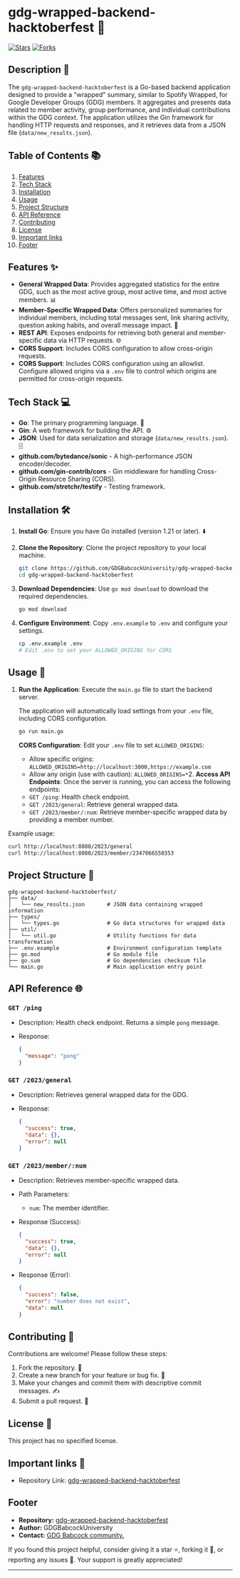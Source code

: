# gdg-wrapped-backend-hacktoberfest 🎁

[![Stars](https://img.shields.io/github/stars/GDGBabcockUniversity/gdg-wrapped-backend-hacktoberfest?style=social)](https://github.com/GDGBabcockUniversity/gdg-wrapped-backend-hacktoberfest)
[![Forks](https://img.shields.io/github/forks/GDGBabcockUniversity/gdg-wrapped-backend-hacktoberfest?style=social)](https://github.com/GDGBabcockUniversity/gdg-wrapped-backend-hacktoberfest)

## Description 📝

The `gdg-wrapped-backend-hacktoberfest` is a Go-based backend application designed to provide a "wrapped" summary, similar to Spotify Wrapped, for Google Developer Groups (GDG) members. It aggregates and presents data related to member activity, group performance, and individual contributions within the GDG context. The application utilizes the Gin framework for handling HTTP requests and responses, and it retrieves data from a JSON file (`data/new_results.json`).

## Table of Contents 📚

1.  [Features](#features-)
2.  [Tech Stack](#tech-stack-)
3.  [Installation](#installation-)
4.  [Usage](#usage-)
5.  [Project Structure](#project-structure-)
6.  [API Reference](#api-reference-)
7.  [Contributing](#contributing-🤝)
8.  [License](#license-)
9.  [Important links](#important-links-)
10. [Footer](#footer-)

## Features ✨

- **General Wrapped Data**: Provides aggregated statistics for the entire GDG, such as the most active group, most active time, and most active members. 📊
- **Member-Specific Wrapped Data**: Offers personalized summaries for individual members, including total messages sent, link sharing activity, question asking habits, and overall message impact. 👤
- **REST API**: Exposes endpoints for retrieving both general and member-specific data via HTTP requests. 🌐
- **CORS Support**: Includes CORS configuration to allow cross-origin requests.
- **CORS Support**: Includes CORS configuration using an allowlist. Configure allowed origins via a `.env` file to control which origins are permitted for cross-origin requests.

## Tech Stack 💻

- **Go**: The primary programming language. 🚀
- **Gin**: A web framework for building the API. ⚙️
- **JSON**: Used for data serialization and storage (`data/new_results.json`). 🗄️
- **github.com/bytedance/sonic** - A high-performance JSON encoder/decoder.
- **github.com/gin-contrib/cors** - Gin middleware for handling Cross-Origin Resource Sharing (CORS).
- **github.com/stretchr/testify** - Testing framework.

## Installation 🛠️

1.  **Install Go**: Ensure you have Go installed (version 1.21 or later). ⬇️

2.  **Clone the Repository**: Clone the project repository to your local machine.

    ```bash
    git clone https://github.com/GDGBabcockUniversity/gdg-wrapped-backend-hacktoberfest.git
    cd gdg-wrapped-backend-hacktoberfest
    ```

3.  **Download Dependencies**: Use `go mod download` to download the required dependencies.

    ```bash
    go mod download
    ```

4.  **Configure Environment**: Copy `.env.example` to `.env` and configure your settings.

    ```bash
    cp .env.example .env
    # Edit .env to set your ALLOWED_ORIGINS for CORS
    ```

## Usage 🚀

1.  **Run the Application**: Execute the `main.go` file to start the backend server.

    The application will automatically load settings from your `.env` file, including CORS configuration.

    ```bash
    go run main.go
    ```

    **CORS Configuration**: Edit your `.env` file to set `ALLOWED_ORIGINS`:
    
    - Allow specific origins: `ALLOWED_ORIGINS=http://localhost:3000,https://example.com`
    - Allow any origin (use with caution): `ALLOWED_ORIGINS=*`2.  **Access API Endpoints**: Once the server is running, you can access the following endpoints:
    - `GET /ping`: Health check endpoint.
    - `GET /2023/general`: Retrieve general wrapped data.
    - `GET /2023/member/:num`: Retrieve member-specific wrapped data by providing a member number.

Example usage:

```bash
curl http://localhost:8080/2023/general
curl http://localhost:8080/2023/member/2347066550353
```

## Project Structure 📂

```
gdg-wrapped-backend-hacktoberfest/
├── data/
│   └── new_results.json       # JSON data containing wrapped information
├── types/
│   └── types.go               # Go data structures for wrapped data
├── util/
│   └── util.go                # Utility functions for data transformation
├── .env.example               # Environment configuration template
├── go.mod                     # Go module file
├── go.sum                     # Go dependencies checksum file
└── main.go                    # Main application entry point
```

## API Reference 🌐

### `GET /ping`

- Description: Health check endpoint. Returns a simple `pong` message.
- Response:

  ```json
  {
    "message": "pong"
  }
  ```

### `GET /2023/general`

- Description: Retrieves general wrapped data for the GDG.
- Response:

  ```json
  {
    "success": true,
    "data": {},
    "error": null
  }
  ```

### `GET /2023/member/:num`

- Description: Retrieves member-specific wrapped data.
- Path Parameters:
  - `num`: The member identifier.
- Response (Success):

  ```json
  {
    "success": true,
    "data": {},
    "error": null
  }
  ```

- Response (Error):

  ```json
  {
    "success": false,
    "error": "number does not exist",
    "data": null
  }
  ```

## Contributing 🤝

Contributions are welcome! Please follow these steps:

1.  Fork the repository. 🍴
2.  Create a new branch for your feature or bug fix. 🌿
3.  Make your changes and commit them with descriptive commit messages. ✍️
4.  Submit a pull request. 🚀

## License 📜

This project has no specified license.

## Important links 🔗

- Repository Link: [gdg-wrapped-backend-hacktoberfest](https://github.com/GDGBabcockUniversity/gdg-wrapped-backend-hacktoberfest)

## Footer <footer>

- **Repository:** [gdg-wrapped-backend-hacktoberfest](https://github.com/GDGBabcockUniversity/gdg-wrapped-backend-hacktoberfest)
- **Author:** GDGBabcockUniversity
- **Contact:** [GDG Babcock community.](https://gdg.community.dev/gdg-on-campus-babcock-university-ilishan-remo-nigeria/)

If you found this project helpful, consider giving it a star ⭐, forking it 🍴, or reporting any issues 🐛. Your support is greatly appreciated!

---
